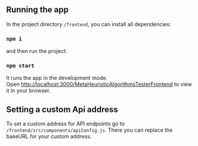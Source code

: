 ## Running the app

In the project directory `/frontend`, you can install all dependencies:

### `npm i`

and then run the project:

### `npm start`

It runs the app in the development mode.\
Open [http://localhost:3000/MetaHeuristicAlgorithmsTesterFrontend](http://localhost:3000/MetaHeuristicAlgorithmsTesterFrontend) to view it in your browser.

## Setting a custom Api address

To set a custom address for API endpoints go to `/frontend/src/components/apiConfig.js`.
There you can replace the baseURL for your custom address.

